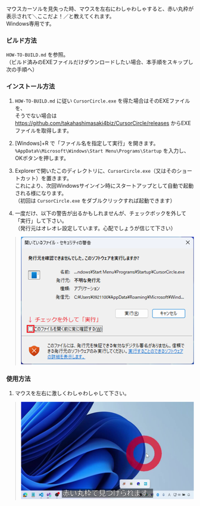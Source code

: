 マウスカーソルを見失った時、マウスを左右にわしゃわしゃすると、赤い丸枠が表示されて＼ここだよ！／と教えてくれます。  
Windows専用です。

### ビルド方法

`HOW-TO-BUILD.md` を参照。  
（ビルド済みのEXEファイルだけダウンロードしたい場合、本手順をスキップし次の手順へ）

### インストール方法

1. `HOW-TO-BUILD.md` に従い `CursorCircle.exe` を得た場合はそのEXEファイルを、  
   そうでない場合は https://github.com/takahashimasaki4biz/CursorCircle/releases からEXEファイルを取得します。

2. [Windows]+R で「ファイル名を指定して実行」を開きます。  
   `%AppData%\Microsoft\Windows\Start Menu\Programs\Startup` を入力し、OKボタンを押します。

3. Explorerで開いたこのディレクトリに、`CursorCircle.exe`（又はそのショートカット）を置きます。  
  これにより、次回Windowsサインイン時にスタートアップとして自動で起動される様になります。  
  （初回は `CursorCircle.exe` をダブルクリックすれば起動できます）

4. 一度だけ、以下の警告が出るかもしれませんが、チェックボックを外して「実行」して下さい。  
   （発行元はオレオレ設定しています。心配でしょうが信じて下さい）
> ![CursorCircle](./security.png)

### 使用方法

1. マウスを左右に激しくわしゃわしゃして下さい。

> ![CursorCircle](./CursorCircle_Moment.jpg)
